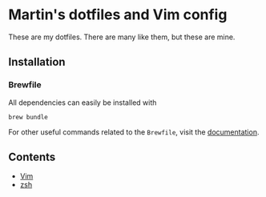 Martin's dotfiles and Vim config
================================

These are my dotfiles. There are many like them, but these are mine.

Installation
------------

### Brewfile

All dependencies can easily be installed with

```
brew bundle
```

For other useful commands related to the `Brewfile`, visit the
[documentation](https://github.com/Homebrew/homebrew-bundle).

Contents
--------

- [Vim](https://www.vim.org/)
- [zsh](https://www.zsh.org/)
